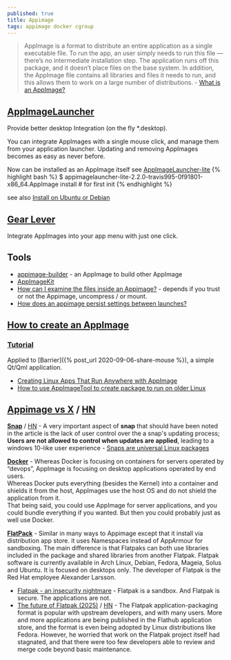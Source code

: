 ```yaml
---
published: true
title: Appimage
tags: appimage docker cgroup
---
```

> AppImage is a format to distribute an entire application as a single executable file. To run the app, an user simply needs to run this file — there’s no intermediate installation step. The application runs off this package, and it doesn’t place files on the base system. In addition, the AppImage file contains all libraries and files it needs to run, and this allows them to work on a large number of distributions. - [What is an AppImage?](https://www.booleanworld.com/creating-linux-apps-run-anywhere-appimage/)


## [AppImageLauncher](https://github.com/TheAssassin/AppImageLauncher)

Provide better desktop Integration (on the fly \*.desktop).

You can integrate AppImages with a single mouse click, and manage them from your application launcher. Updating and removing AppImages becomes as easy as never before.

Now can be installed as an AppImage itself see [AppImageLauncher-lite](https://github.com/TheAssassin/AppImageLauncher?tab=readme-ov-file#differences-between-regular-and-lite-version)
{% highlight bash %}
$ appimagelauncher-lite-2.2.0-travis995-0f91801-x86_64.AppImage install # for first init
{% endhighlight %}


see also [Install on Ubuntu or Debian](https://github.com/TheAssassin/AppImageLauncher/wiki/Install-on-Ubuntu-or-Debian)

## [Gear Lever](https://github.com/mijorus/gearlever?tab=readme-ov-file#gear-lever)

Integrate AppImages into your app menu with just one click.

## Tools

- [appimage-builder](https://appimage-builder.readthedocs.io/en/latest/intro/install.html) - an AppImage to build other AppImage
- [AppImageKit](https://github.com/AppImage/AppImageKit)
- [How can I examine the files inside an Appimage?](https://askubuntu.com/a/1231605/523012) - depends if you trust or not the Appimage, uncompress / or mount.
- [How does an appimage persist settings between launches?](https://askubuntu.com/questions/1009888/how-does-an-appimage-persist-settings-between-launches)

## [How to create an AppImage](https://docs.appimage.org/packaging-guide/index.html#packaging-guide)

### [Tutorial](https://appimage-builder.readthedocs.io/en/latest/intro/tutorial.html)

Applied to [Barrier]({% post_url 2020-09-06-share-mouse %}),  a simple Qt/Qml application.

- [Creating Linux Apps That Run Anywhere with AppImage](https://www.booleanworld.com/creating-linux-apps-run-anywhere-appimage/)
- [How to use AppImageTool to create package to run on older Linux](https://stackoverflow.com/questions/64564820/how-to-use-appimagetool-to-create-package-to-run-on-older-linux)

## [Appimage vs X](https://github.com/AppImage/AppImageKit/wiki/Similar-projects#comparison) / [HN](https://news.ycombinator.com/item?id=18215176)

[**Snap**](https://forum.snapcraft.io/t/disabling-automatic-refresh-for-snap-from-store/707) / [HN](https://news.ycombinator.com/item?id=18216340) - A very important aspect of **snap** that should have been noted in the article is the lack of user control over the a snap's updating process; **Users are not allowed to control when updates are applied**, leading to a windows 10-like user experience - [Snaps are universal Linux packages](https://news.ycombinator.com/item?id=13557082)

[**Docker**](https://discourse.appimage.org/t/i-am-very-new-to-appimage-would-like-to-know-the-pros-and-cons-of-it-against-docker-images/336/2) - Whereas Docker is focusing on containers for servers operated by “devops”, AppImage is focusing on desktop applications operated by end users.  
Whereas Docker puts everything (besides the Kernel) into a container and shields it from the host, AppImages use the host OS and do not shield the application from it.  
That being said, you could use AppImage for server applications, and you could bundle everything if you wanted. But then you could probably just as well use Docker.

[**FlatPack**](https://askubuntu.com/questions/866511/what-are-the-differences-between-snaps-appimage-flatpak-and-others/1009061#1009061) - Similar in many ways to Appimage except that it install via distribution app store. it uses Namespaces instead of AppArmour for sandboxing. The main difference is that Flatpaks can both use libraries included in the package and shared libraries from another Flatpak. Flatpak software is currently available in Arch Linux, Debian, Fedora, Mageia, Solus and Ubuntu. It is focused on desktops only. The developer of Flatpak is the Red Hat employee Alexander Larsson.
- [Flatpak - an insecurity nightmare](https://orowith2os.gitlab.io/posts/Flatpak-an-insecurity-nightmare/) - Flatpak is a sandbox. And Flatpak is secure. The applications are not.
- [The future of Flatpak (2025)](https://lwn.net/Articles/1020571/) / [HN](https://news.ycombinator.com/item?id=44068400) - The Flatpak application-packaging format is popular with upstream developers, and with many users. More and more applications are being published in the Flathub application store, and the format is even being adopted by Linux distributions like Fedora. However, he worried that work on the Flatpak project itself had stagnated, and that there were too few developers able to review and merge code beyond basic maintenance.